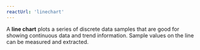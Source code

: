 ```yaml
---
reactUrl: 'linechart'
---
```

A **line chart** plots a series of discrete data samples that are good for showing continuous data and trend information. Sample values on the line can be measured and extracted.
